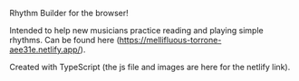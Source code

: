 Rhythm Builder for the browser!

Intended to help new musicians practice reading and playing simple rhythms.
Can be found here (https://mellifluous-torrone-aee31e.netlify.app/).

Created with TypeScript (the js file and images are here for the netlify link).
